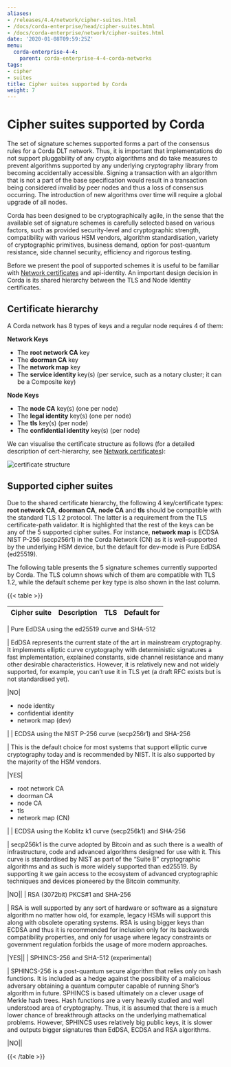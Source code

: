 ```yaml
---
aliases:
- /releases/4.4/network/cipher-suites.html
- /docs/corda-enterprise/head/cipher-suites.html
- /docs/corda-enterprise/network/cipher-suites.html
date: '2020-01-08T09:59:25Z'
menu:
  corda-enterprise-4-4:
    parent: corda-enterprise-4-4-corda-networks
tags:
- cipher
- suites
title: Cipher suites supported by Corda
weight: 7
---
```



# Cipher suites supported by Corda


The set of signature schemes supported forms a part of the consensus rules for a Corda DLT network.
Thus, it is important that implementations do not support pluggability of any crypto algorithms and do take measures
to prevent algorithms supported by any underlying cryptography library from becoming accidentally accessible.
Signing a transaction with an algorithm that is not a part of the base specification would result in a transaction
being considered invalid by peer nodes and thus a loss of consensus occurring. The introduction of new algorithms
over time will require a global upgrade of all nodes.

Corda has been designed to be cryptographically agile, in the sense that the available set of signature schemes is
carefully selected based on various factors, such as provided security-level and cryptographic strength, compatibility
with various HSM vendors, algorithm standardisation, variety of cryptographic primitives, business demand, option for
post-quantum resistance, side channel security, efficiency and rigorous testing.

Before we present the pool of supported schemes it is useful to be familiar with [Network certificates](permissioning.md)
and api-identity. An important design decision in Corda is its shared hierarchy between the
TLS and Node Identity certificates.


## Certificate hierarchy

A Corda network has 8 types of keys and a regular node requires 4 of them:

**Network Keys**


* The **root network CA** key
* The **doorman CA** key
* The **network map** key
* The **service identity** key(s) (per service, such as a notary cluster; it can be a Composite key)

**Node Keys**


* The **node CA** key(s) (one per node)
* The **legal identity** key(s) (one per node)
* The **tls** key(s) (per node)
* The **confidential identity** key(s) (per node)

We can visualise the certificate structure as follows (for a detailed description of cert-hierarchy,
see [Network certificates](permissioning.md)):

![certificate structure](../resources/certificate_structure.png "certificate structure")

## Supported cipher suites

Due to the shared certificate hierarchy, the following 4 key/certificate types: **root network CA**, **doorman CA**,
**node CA** and **tls** should be compatible with the standard TLS 1.2 protocol. The latter is a requirement from the
TLS certificate-path validator. It is highlighted that the rest of the keys can be any of the 5 supported cipher suites.
For instance, **network map** is ECDSA NIST P-256 (secp256r1) in the Corda Network (CN) as it is well-supported by the
underlying HSM device, but the default for dev-mode is Pure EdDSA (ed25519).

The following table presents the 5 signature schemes currently supported by Corda. The TLS column shows which of them
are compatible with TLS 1.2, while the default scheme per key type is also shown in the last column.


{{< table >}}

|Cipher suite|Description|TLS|Default for|
|-------------------------|---------------------------------------------------------------|-----|-------------------------|
|
Pure EdDSA using the
ed25519 curve
and SHA-512

|
EdDSA represents the current state of the art in mainstream
cryptography. It implements elliptic curve cryptography
with deterministic signatures a fast implementation,
explained constants, side channel resistance and many other
desirable characteristics. However, it is relatively new
and not widely supported, for example, you can’t use it in
TLS yet (a draft RFC exists but is not standardised yet).

|NO|
* node identity
* confidential identity
* network map (dev)

|
|
ECDSA using the
NIST P-256 curve
(secp256r1)
and SHA-256

|
This is the default choice for most systems that support
elliptic curve cryptography today and is recommended by
NIST. It is also supported by the majority of the HSM
vendors.

|YES|
* root network CA
* doorman CA
* node CA
* tls
* network map (CN)

|
|
ECDSA using the
Koblitz k1 curve
(secp256k1)
and SHA-256

|
secp256k1 is the curve adopted by Bitcoin and as such there
is a wealth of infrastructure, code and advanced algorithms
designed for use with it. This curve is standardised by
NIST as part of the “Suite B” cryptographic algorithms and
as such is more widely supported than ed25519. By
supporting it we gain access to the ecosystem of advanced
cryptographic techniques and devices pioneered by the
Bitcoin community.

|NO||
|
RSA (3072bit) PKCS#1
and SHA-256

|
RSA is well supported by any sort of hardware or software
as a signature algorithm no matter how old, for example,
legacy HSMs will support this along with obsolete operating
systems. RSA is using bigger keys than ECDSA and thus it is
recommended for inclusion only for its backwards
compatibility properties, and only for usage where legacy
constraints or government regulation forbids the usage of
more modern approaches.

|YES||
|
SPHINCS-256
and SHA-512
(experimental)

|
SPHINCS-256 is a post-quantum secure algorithm that relies
only on hash functions. It is included as a hedge against
the possibility of a malicious adversary obtaining a
quantum computer capable of running Shor’s algorithm in
future. SPHINCS is based ultimately on a clever usage of
Merkle hash trees. Hash functions are a very heavily
studied and well understood area of cryptography. Thus, it
is assumed that there is a much lower chance of
breakthrough attacks on the underlying mathematical
problems. However, SPHINCS uses relatively big public keys,
it is slower and outputs bigger signatures than EdDSA,
ECDSA and RSA algorithms.

|NO||

{{< /table >}}
